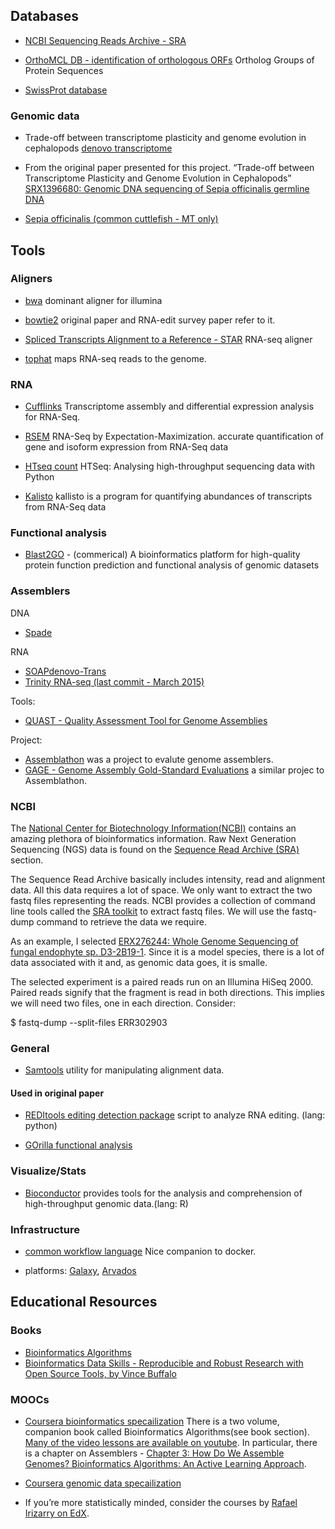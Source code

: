 ## Databases

* [NCBI Sequencing Reads Archive - SRA](https://www.ncbi.nlm.nih.gov/sra)

* [OrthoMCL DB - identification of orthologous
  ORFs](http://orthomcl.org/orthomcl/) Ortholog Groups of Protein
  Sequences

* [SwissProt database](http://www.uniprot.org/)


### Genomic data

* Trade-off between transcriptome plasticity and genome evolution in cephalopods [denovo transcriptome](http://www.tau.ac.il/~elieis/squid/)

* From the original paper presented for this project. “Trade-off between Transcriptome Plasticity and Genome Evolution in Cephalopods”
[SRX1396680: Genomic DNA sequencing of Sepia officinalis germline DNA](https://www.ncbi.nlm.nih.gov/sra/SRX1396680[accn])

* [Sepia officinalis (common cuttlefish - MT only)](https://www.ncbi.nlm.nih.gov/genome/7879)

## Tools

### Aligners
* [bwa](http://bio-bwa.sourceforge.net/) dominant aligner for illumina

* [bowtie2](http://bowtie-bio.sourceforge.net/bowtie2/index.shtml)
  original paper and RNA-edit survey paper refer to it.

* [Spliced Transcripts Alignment to a Reference - STAR](https://github.com/alexdobin/STAR) RNA-seq aligner

* [tophat](http://ccb.jhu.edu/software/tophat/index.shtml) maps RNA-seq reads to the genome.

### RNA
* [Cufflinks](http://cole-trapnell-lab.github.io/cufflinks/) Transcriptome assembly and differential expression analysis for RNA-Seq.

* [RSEM](https://deweylab.github.io/RSEM/) RNA-Seq by Expectation-Maximization. accurate quantification of gene and isoform expression from RNA-Seq data

* [HTseq count](http://htseq.readthedocs.io/en/release_0.9.1/) HTSeq: Analysing high-throughput sequencing data with Python

* [Kalisto](https://pachterlab.github.io/kallisto/about) kallisto is a program for quantifying abundances of transcripts from RNA-Seq data

### Functional analysis

* [Blast2GO](https://en.wikipedia.org/wiki/Blast2GO) - (commerical) A
  bioinformatics platform for high-quality protein function prediction
  and functional analysis of genomic datasets

### Assemblers
DNA
* [Spade](http://cab.spbu.ru/software/spades/)

RNA
* [SOAPdenovo-Trans ](https://github.com/aquaskyline/SOAPdenovo-Trans)
* [Trinity RNA-seq (last commit - March 2015)](https://github.com/trinityrnaseq/trinityrnaseq/wiki)

Tools:
* [QUAST - Quality Assessment Tool for Genome Assemblies](http://quast.sourceforge.net/)

Project:
* [Assemblathon](http://assemblathon.org/) was a project to evalute genome assemblers.
* [GAGE - Genome Assembly Gold-Standard Evaluations](http://gage.cbcb.umd.edu/) a similar projec to Assemblathon.

### NCBI
The [National Center for Biotechnology
Information(NCBI)](https://www.ncbi.nlm.nih.gov/) contains an amazing
plethora of bioinformatics information.  Raw Next Generation
Sequencing (NGS) data is found on the [Sequence Read Archive
(SRA)](https://www.ncbi.nlm.nih.gov/sra) section.

The Sequence Read Archive basically includes intensity, read and
alignment data. All this data requires a lot of space. We only want to
extract the two fastq files representing the reads. NCBI provides a
collection of command line tools called the [SRA
toolkit](https://trace.ncbi.nlm.nih.gov/Traces/sra/sra.cgi?view=software)
to extract fastq files. We will use the fastq-dump command to retrieve
the data we require.

As an example, I selected [ERX276244: Whole Genome Sequencing of
fungal endophyte
sp. D3-2B19-1](http://www.ncbi.nlm.nih.gov/sra/ERX276244). Since it is
a model species, there is a lot of data associated with it and, as
genomic data goes, it is smalle.

The selected experiment is a paired reads run on an Illumina HiSeq
2000. Paired reads signify that the fragment is read in both
directions. This implies we will need two files, one in each
direction. Consider:

$ fastq-dump --split-files ERR302903



### General
* [Samtools](https://github.com/samtools/samtools) utility for manipulating alignment data.

#### Used in original paper
* [REDItools editing detection
  package](https://sourceforge.net/projects/reditools) script to
  analyze RNA editing. (lang: python)

* [GOrilla functional analysis](http://cbl-gorilla.cs.technion.ac.il/)


### Visualize/Stats
* [Bioconductor](https://www.bioconductor.org/) provides tools for the
  analysis and comprehension of high-throughput genomic data.(lang: R)


### Infrastructure
* [common workflow language](http://www.commonwl.org/v1.0/) Nice companion to docker.

* platforms: [Galaxy](https://usegalaxy.org/), [Arvados](https://arvados.org/)



## Educational Resources

### Books
* [Bioinformatics Algorithms](http://bioinformaticsalgorithms.com)
* [Bioinformatics Data Skills - Reproducible and Robust Research with Open Source Tools, by Vince Buffalo](http://vincebuffalo.org/book/)


### MOOCs
* [Coursera bioinformatics specailization](https://www.coursera.org/specializations/bioinformatics) There is a
two volume, companion book called Bioinformatics Algorithms(see book
section). [Many of the video lessons are available on youtube](https://www.youtube.com/channel/UCKSUVRs2N2FdDNvQoRWKhoQ). In particular, there is a chapter on Assemblers - [Chapter 3: How Do We Assemble Genomes? Bioinformatics Algorithms: An Active Learning Approach](https://www.youtube.com/watch?v=vjB6nhOu3BY&list=PLQ-85lQlPqFNGdaeGpV8dPEeSm3AChb6L).

* [Coursera genomic data specailization](https://www.coursera.org/specializations/genomic-data-science)

* If you’re more statistically minded, consider the courses by [Rafael
   Irizarry on EdX](https://www.edx.org/bio/rafael-irizarry).
